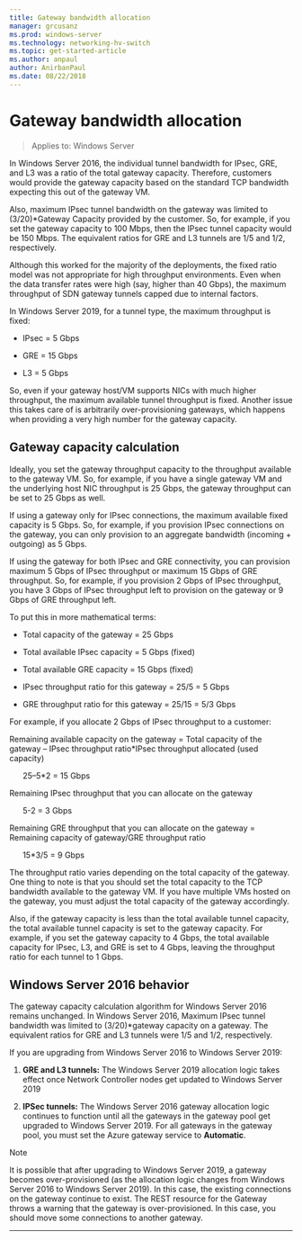 ```yaml
---
title: Gateway bandwidth allocation
manager: grcusanz
ms.prod: windows-server
ms.technology: networking-hv-switch
ms.topic: get-started-article
ms.author: anpaul
author: AnirbanPaul
ms.date: 08/22/2018
---
```


# Gateway bandwidth allocation

>Applies to: Windows Server

In Windows Server 2016, the individual tunnel bandwidth for IPsec, GRE, and L3 was a ratio of the total gateway capacity. Therefore, customers would provide the gateway capacity based on the standard TCP bandwidth expecting this out of the gateway VM.

Also, maximum IPsec tunnel bandwidth on the gateway was limited to (3/20)\*Gateway Capacity provided by the customer. So, for example, if you set the gateway capacity to 100 Mbps, then the IPsec tunnel capacity would be 150 Mbps. The equivalent ratios for GRE and L3 tunnels are 1/5 and 1/2, respectively.

Although this worked for the majority of the deployments, the fixed ratio model was not appropriate for high throughput environments. Even when the data transfer rates were high (say, higher than 40 Gbps), the maximum throughput of SDN gateway tunnels capped due to internal factors.

In Windows Server 2019, for a tunnel type, the maximum throughput is fixed:

-   IPsec = 5 Gbps

-   GRE = 15 Gbps

-   L3 = 5 Gbps

So, even if your gateway host/VM supports NICs with much higher throughput, the maximum available tunnel throughput is fixed. Another issue this takes care of is arbitrarily over-provisioning gateways, which happens when providing a very high
number for the gateway capacity.

## Gateway capacity calculation

Ideally, you set the gateway throughput capacity to the throughput available to the gateway VM. So, for example, if you have a single gateway VM and the underlying host NIC throughput is 25 Gbps, the gateway throughput can be set to 25 Gbps as well.

If using a gateway only for IPsec connections, the maximum available fixed capacity is 5 Gbps. So, for example, if you provision IPsec connections on the gateway, you can only provision to an aggregate bandwidth (incoming + outgoing) as 5 Gbps.

If using the gateway for both IPsec and GRE connectivity, you can provision maximum 5 Gbps of IPsec throughput or maximum 15 Gbps of GRE throughput. So, for example, if you provision 2 Gbps of IPsec throughput, you have 3 Gbps of IPsec throughput left to provision on the gateway or 9 Gbps of GRE throughput left.

To put this in more mathematical terms:

- Total capacity of the gateway = 25 Gbps

- Total available IPsec capacity = 5 Gbps (fixed)

- Total available GRE capacity = 15 Gbps (fixed)

- IPsec throughput ratio for this gateway = 25/5 = 5 Gbps

- GRE throughput ratio for this gateway = 25/15 = 5/3 Gbps

For example, if you allocate 2 Gbps of IPsec throughput to a customer:

Remaining available capacity on the gateway = Total capacity of the gateway – IPsec throughput ratio*IPsec throughput allocated (used capacity)

&nbsp;&nbsp;&nbsp;&nbsp;&nbsp;&nbsp;25–5*2 = 15 Gbps

Remaining IPsec throughput that you can allocate on the gateway 

&nbsp;&nbsp;&nbsp;&nbsp;&nbsp;&nbsp;5-2 = 3 Gbps

Remaining GRE throughput that you can allocate on the gateway = Remaining
capacity of gateway/GRE throughput ratio 

&nbsp;&nbsp;&nbsp;&nbsp;&nbsp;&nbsp;15*3/5 = 9 Gbps

The throughput ratio varies depending on the total capacity of the gateway. One thing to note is that you should set the total capacity to the TCP bandwidth available to the gateway VM. If you have multiple VMs hosted on the
gateway, you must adjust the total capacity of the gateway accordingly.

Also, if the gateway capacity is less than the total available tunnel capacity, the total available tunnel capacity is set to the gateway capacity. For example, if you set the gateway capacity to 4 Gbps, the total available capacity for
IPsec, L3, and GRE is set to 4 Gbps, leaving the throughput ratio for each tunnel to 1 Gbps.

## Windows Server 2016 behavior

The gateway capacity calculation algorithm for Windows Server 2016 remains unchanged. In Windows Server 2016, Maximum IPsec tunnel bandwidth was limited to (3/20)\*gateway capacity on a gateway. The equivalent ratios for GRE and L3
tunnels were 1/5 and 1/2, respectively.

If you are upgrading from Windows Server 2016 to Windows Server 2019:

1.  **GRE and L3 tunnels:** The Windows Server 2019 allocation logic takes effect once Network Controller nodes get updated to Windows Server 2019

2.  **IPSec tunnels:** The Windows Server 2016 gateway allocation logic continues to function until all the gateways in the gateway pool get upgraded to Windows Server 2019. For all gateways in the gateway pool, you must set the Azure gateway service to **Automatic**.

>[!NOTE]
>It is possible that after upgrading to Windows Server 2019, a gateway becomes over-provisioned (as the allocation logic changes from Windows Server 2016 to Windows Server 2019). In this case, the existing connections on the gateway continue to exist. The REST resource for the Gateway throws a warning that the gateway is over-provisioned. In this case, you should move some connections to another gateway.

---